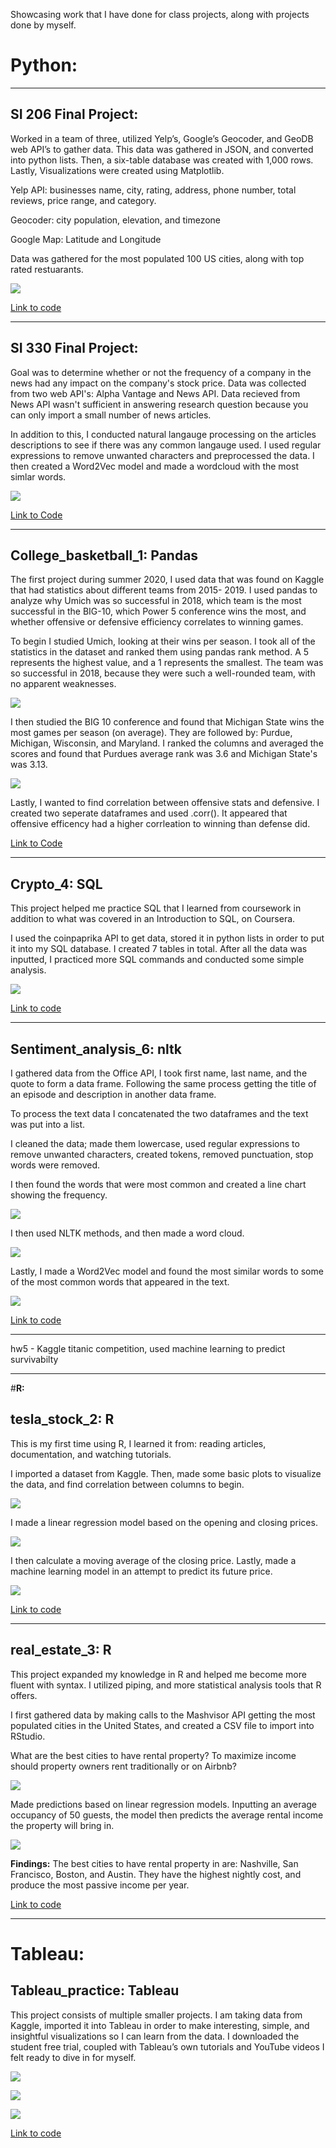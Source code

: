 
Showcasing work that I have done for class projects, along with projects done by myself.

# **Python:**

---
## SI 206 Final Project:
Worked in a team of three, utilized Yelp’s, Google’s Geocoder, and GeoDB web API’s to gather data. This data was gathered in JSON, and converted into python lists. Then, a six-table database was created with 1,000 rows. Lastly, Visualizations were created using Matplotlib.

Yelp API: businesses name, city, rating, address, phone number, total reviews, price range, and category.

Geocoder: city population, elevation, and timezone

Google Map: Latitude and Longitude

Data was gathered for the most populated 100 US cities, along with top rated restuarants. 

![](/images/lat_long.png)

[Link to code](https://github.com/mfannin099/data-science-portfolio/tree/main/SI206FinalProject)

---

## SI 330 Final Project: 
Goal was to determine whether or not the frequency of a company in the news had any impact on the company's stock price. Data was collected from two web API's: Alpha Vantage and News API. Data recieved from News API wasn't sufficient in answering research question because you can only import a small number of news articles. 

In addition to this, I conducted natural langauge processing on the articles descriptions to see if there was any common langauge used. I used regular expressions to remove unwanted characters and preprocessed the data. I then created a Word2Vec model and made a wordcloud with the most simlar words.

![](/images/stocks_1.png)

[Link to Code](https://github.com/mfannin099/data-science-portfolio/tree/main/SI330_final)

---

## College_basketball_1: Pandas 
The first project during summer 2020, I used data that was found on Kaggle that had statistics about different teams from 2015- 2019. I used pandas to analyze why Umich was so successful in 2018, which team is the most successful in the BIG-10, which Power 5 conference wins the most, and whether offensive or defensive efficiency correlates to winning games.

To begin I studied Umich, looking at their wins per season. I took all of the statistics in the dataset and ranked them using pandas rank method. A 5 represents the highest value, and a 1 represents the smallest. The team was so successful in 2018, because they were such a well-rounded team, with no apparent weaknesses. 

![](/images/basketball_1.jpg)

I then studied the BIG 10 conference and found that Michigan State wins the most games per season (on average). They are followed by: Purdue, Michigan, Wisconsin, and Maryland. I ranked the columns and averaged the scores and found that Purdues average rank was 3.6 and Michigan State's was 3.13.

![](/images/basketball_2.jpg)

Lastly, I wanted to find correlation between offensive stats and defensive. I created two seperate dataframes and used .corr(). It appeared that offensive efficency had a higher corrleation to winning than defense did.

[Link to Code](https://github.com/mfannin099/data-science-portfolio/tree/main/college_basketball_1)

---

## Crypto_4: SQL 
This project helped me practice SQL that I learned from coursework in addition to what was covered in an Introduction to SQL, on Coursera. 

I used the coinpaprika API to get data, stored it in python lists in order to put it into my SQL database. I created 7 tables in total. After all the data was inputted, I practiced more SQL commands and conducted some simple analysis.

![](/images/crypto_1.jpg)

[Link to code](https://github.com/mfannin099/summer2020-4)

---

## Sentiment_analysis_6: nltk
I gathered data from the Office API, I took first name, last name, and the quote to form a data frame. Following the same process getting the title of an episode and description in another data frame. 

To process the text data I concatenated the two dataframes and the text was put into a list.

I cleaned the data; made them lowercase, used regular expressions to remove unwanted characters, created tokens, removed punctuation, stop words were removed. 

I then found the words that were most common and created a line chart showing the frequency.

![](/images/nltk_1.jpg)

I then used NLTK methods, and then made a word cloud. 

![](/images/nltk_2.jpg)

Lastly, I made a Word2Vec model and found the most similar words to some of the most common words that appeared in the text.

![](/images/nltk_3.jpg)

[Link to code](https://github.com/mfannin099/project2020-6)

---

hw5 - Kaggle titanic competition, used machine learning to predict survivabilty 

---

#**R:**

## tesla_stock_2: R 
This is my first time using R, I learned it from: reading articles, documentation, and watching tutorials. 

I imported a dataset from Kaggle. Then, made some basic plots to visualize the data, and find correlation between columns to begin. 

![](/images/tesla_1.jpg)

I made a linear regression model based on the opening and closing prices. 

![](/images/tesla_2.jpg)

I then calculate a moving average of the closing price. Lastly, made a machine learning model in an attempt to predict its future price.

![](/images/tesla_3.jpg)

[Link to code](https://github.com/mfannin099/data-science-portfolio/tree/main/tesla_stock_2)

---

## real_estate_3: R
This project expanded my knowledge in R and helped me become more fluent with syntax. I utilized piping, and more statistical analysis tools that R offers.

I first gathered data by making calls to the Mashvisor API getting the most populated cities in the United States, and created a CSV file to import into RStudio.

What are the best cities to have rental property? To maximize income should property owners rent traditionally or on Airbnb?

![](/images/real_estate_1.jpg)

Made predictions based on linear regression models. Inputting an average occupancy of 50 guests, the model then predicts the average rental income the property will bring in. 

![](/images/real_estate_2.jpg)

**Findings:** The best cities to have rental property in are: Nashville, San Francisco, Boston, and Austin. They have the highest nightly cost, and produce the most passive income per year. 

[Link to code](https://github.com/mfannin099/data-science-portfolio/tree/main/real_estate_3)

---

# **Tableau:**

## Tableau_practice: Tableau 
This project consists of multiple smaller projects. I am taking data from Kaggle, imported it into Tableau in order to make interesting, simple, and insightful visualizations so I can learn from the data. I downloaded the student free trial, coupled with Tableau’s own tutorials and YouTube videos I felt ready to dive in for myself.

![](/images/tableau_1.jpg)

![](/images/tableau_2.jpg)

![](/images/tableau_3.jpg)

[Link to code](https://github.com/mfannin099/summer2020-5)

